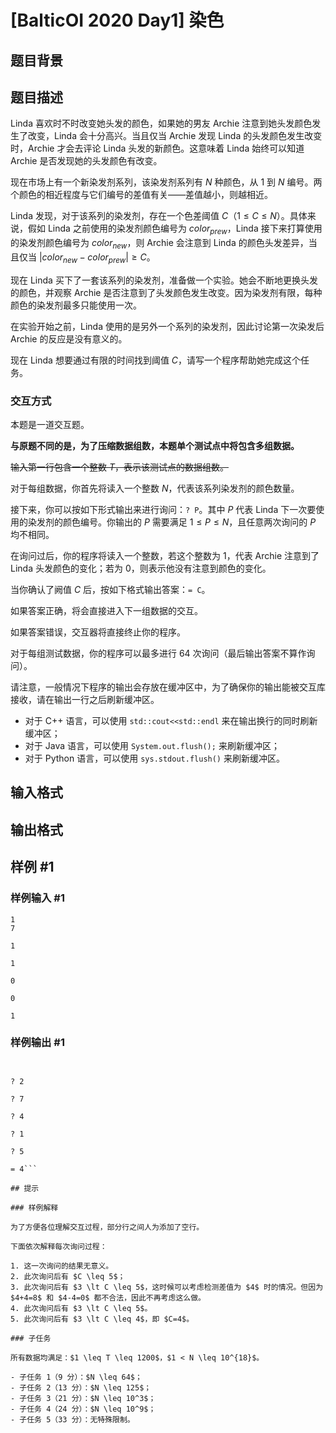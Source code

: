 # [BalticOI 2020 Day1] 染色

## 题目背景



## 题目描述

Linda 喜欢时不时改变她头发的颜色，如果她的男友 Archie 注意到她头发颜色发生了改变，Linda 会十分高兴。当且仅当 Archie 发现 Linda 的头发颜色发生改变时，Archie 才会去评论 Linda 头发的新颜色。这意味着 Linda 始终可以知道 Archie 是否发现她的头发颜色有改变。

现在市场上有一个新染发剂系列，该染发剂系列有 $N$ 种颜色，从 $1$ 到 $N$ 编号。两个颜色的相近程度与它们编号的差值有关——差值越小，则越相近。

Linda 发现，对于该系列的染发剂，存在一个色差阈值 $C$（$1 \leq C \leq N$）。具体来说，假如 Linda 之前使用的染发剂颜色编号为 $color_{prew}$，Linda 接下来打算使用的染发剂颜色编号为 $color_{new}$，则 Archie 会注意到 Linda 的颜色头发差异，当且仅当 $\left | color_{new}-color_{prew}\right | \geq C$。

现在 Linda 买下了一套该系列的染发剂，准备做一个实验。她会不断地更换头发的颜色，并观察 Archie 是否注意到了头发颜色发生改变。因为染发剂有限，每种颜色的染发剂最多只能使用一次。

在实验开始之前，Linda 使用的是另外一个系列的染发剂，因此讨论第一次染发后 Archie 的反应是没有意义的。

现在 Linda 想要通过有限的时间找到阈值 $C$，请写一个程序帮助她完成这个任务。

### 交互方式

本题是一道交互题。

**与原题不同的是，为了压缩数据组数，本题单个测试点中将包含多组数据。**

~~输入第一行包含一个整数 $T$，表示该测试点的数据组数。~~

对于每组数据，你首先将读入一个整数 $N$，代表该系列染发剂的颜色数量。

接下来，你可以按如下形式输出来进行询问：`? P`。其中 $P$ 代表 Linda 下一次要使用的染发剂的颜色编号。你输出的 $P$ 需要满足 $1 \leq P \leq N$，且任意两次询问的 $P$ 均不相同。

在询问过后，你的程序将读入一个整数，若这个整数为 $1$，代表 Archie 注意到了 Linda 头发颜色的变化；若为 $0$，则表示他没有注意到颜色的变化。

当你确认了阙值 $C$ 后，按如下格式输出答案：`= C`。

如果答案正确，将会直接进入下一组数据的交互。

如果答案错误，交互器将直接终止你的程序。

对于每组测试数据，你的程序可以最多进行 $64$ 次询问（最后输出答案不算作询问）。

请注意，一般情况下程序的输出会存放在缓冲区中，为了确保你的输出能被交互库接收，请在输出一行之后刷新缓冲区。

- 对于 C++ 语言，可以使用 `std::cout<<std::endl` 来在输出换行的同时刷新缓冲区；
- 对于 Java 语言，可以使用 `System.out.flush();` 来刷新缓冲区；
- 对于 Python 语言，可以使用 `sys.stdout.flush()` 来刷新缓冲区。

## 输入格式



## 输出格式



## 样例 #1

### 样例输入 #1
```
1
7

1

1

0

0

1
```

### 样例输出 #1

```


? 2

? 7

? 4

? 1

? 5

= 4```

## 提示

### 样例解释

为了方便各位理解交互过程，部分行之间人为添加了空行。

下面依次解释每次询问过程：

1. 这一次询问的结果无意义。
2. 此次询问后有 $C \leq 5$；
3. 此次询问后有 $3 \lt C \leq 5$，这时候可以考虑检测差值为 $4$ 时的情况。但因为 $4+4=8$ 和 $4-4=0$ 都不合法，因此不再考虑这么做。
4. 此次询问后有 $3 \lt C \leq 5$。
5. 此次询问后有 $3 \lt C \leq 4$，即 $C=4$。

### 子任务

所有数据均满足：$1 \leq T \leq 1200$，$1 < N \leq 10^{18}$。

- 子任务 1（9 分）：$N \leq 64$；
- 子任务 2（13 分）：$N \leq 125$；
- 子任务 3（21 分）：$N \leq 10^3$；
- 子任务 4（24 分）：$N \leq 10^9$；
- 子任务 5（33 分）：无特殊限制。

